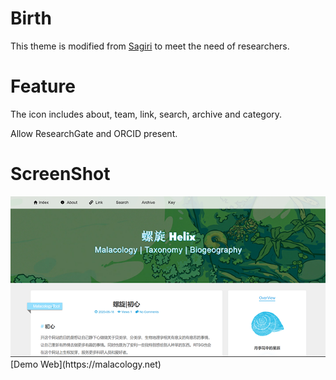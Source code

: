 Birth
=================
This theme is modified from [Sagiri](https://github.com/shiyiya/typecho-theme-sagiri) to meet the need of researchers.

Feature
=================
The icon includes about, team, link, search, archive and category.

Allow ResearchGate and ORCID present.

ScreenShot
=================
<img src="https://github.com/starsareintherose/Typecho-Malacologist/blob/main/screenshot.png" alt="GitHub" title="GitHub,Social Coding" width="700" />
[Demo Web](https://malacology.net)
